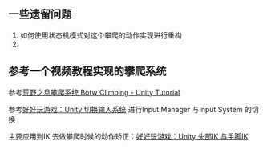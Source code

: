 ## 一些遗留问题

1. 如何使用状态机模式对这个攀爬的动作实现进行重构
2. 

## 参考一个视频教程实现的攀爬系统

参考[荒野之息攀爬系统 Botw Climbing - Unity Tutorial](https://www.bilibili.com/video/BV1F4411T722)

参考[好好玩游戏：Unity 切换输入系统](http://www.xumenger.com/switch-input-system-20211007/) 进行Input Manager 与Input System 的切换

主要应用到IK 去做攀爬时候的动作矫正：[好好玩游戏：Unity 头部IK 与手脚IK](http://www.xumenger.com/unity-ik-20210924/)
